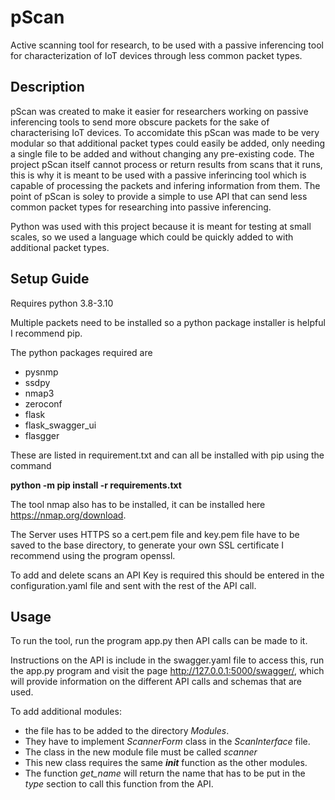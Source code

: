# pScan
Active scanning tool for research, to be used with a passive inferencing tool for characterization of IoT devices through less common packet types.
## Description
pScan was created to make it easier for researchers working on passive inferencing tools to send more obscure packets for the sake of characterising IoT devices. To accomidate this pScan was made to be very modular so that additional packet types could easily be added, only needing a single file to be added and without changing any pre-existing code. 
The project pScan itself cannot process or return results from scans that it runs, this is why it is meant to be used with a passive inferincing tool which is capable of processing the packets and infering information from them. The point of pScan is soley to provide a simple to use API that can send less common packet types for researching into passive inferencing.

Python was used with this project because it is meant for testing at small scales, so we used a language which could be quickly added to with additional packet types.

## Setup Guide
Requires python 3.8-3.10

Multiple packets need to be installed so a python package installer is helpful I recommend pip.

The python packages required are

- pysnmp
- ssdpy
- nmap3
- zeroconf
- flask
- flask_swagger_ui
- flasgger


These are listed in requirement.txt and can all be installed with pip using the command

**python -m pip install -r requirements.txt**


The tool nmap also has to be installed, it can be installed here https://nmap.org/download.


The Server uses HTTPS so a cert.pem file and key.pem file have to be saved to the base directory, to generate your own SSL certificate I recommend using the program openssl. 

To add and delete scans an API Key is required this should be entered in the configuration.yaml file and sent with the rest of the API call.
## Usage
To run the tool, run the program app.py then API calls can be made to it.

Instructions on the API is include in the swagger.yaml file to access this, run the app.py program and visit the page http://127.0.0.1:5000/swagger/, which will provide information on the different API calls and schemas that are used.

To add additional modules:
* the file has to be added to the directory *Modules*. 
* They have to implement *ScannerForm* class in the *ScanInterface* file.
* The class in the new module file must be called *scanner*
* This new class requires the same *__init__* function as the other modules.
* The function *get_name* will return the name that has to  be put in the *type* section to call this function from the API.

